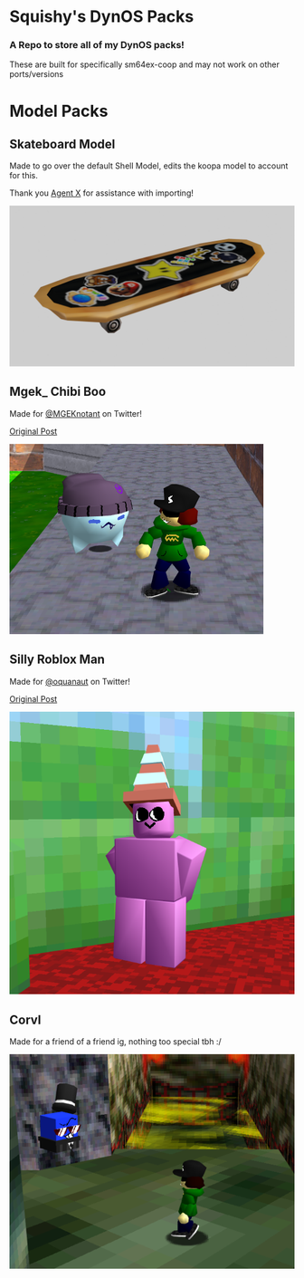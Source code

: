 # Squishy's DynOS Packs
### A Repo to store all of my DynOS packs!
These are built for specifically sm64ex-coop and may not work on other ports/versions

# Model Packs
## Skateboard Model
Made to go over the default Shell Model, edits the koopa model to account for this.

Thank you [Agent X](https://github.com/Agent-11) for assistance with importing!

 ![image](https://github.com/SQUISHY6094/squishys-dynos/blob/main/Skateboard/Skateboard_Render.png)

## Mgek_ Chibi Boo
Made for [@MGEKnotant](https://twitter.com/MGEKnotant) on Twitter!

[Original Post](https://x.com/6094Squishy/status/1698019484752375967?s=20)

 ![image](https://github.com/SQUISHY6094/squishys-dynos/blob/main/MGEK_%20Chibi%20Boo/wgat%20the%20fuck%20chibi%20real.png)

## Silly Roblox Man
Made for [@oquanaut](https://twitter.com/oquanaut) on Twitter!

[Original Post](https://x.com/6094Squishy/status/1698735161809195210?s=20)

 ![image](https://github.com/SQUISHY6094/squishys-dynos/blob/main/Oqua%20-%20Silly%20Roblox%20Man/there%20he%20is!!!.png)

## Corvl
Made for a friend of a friend ig, nothing too special tbh :/

![image](https://github.com/SQUISHY6094/squishys-dynos/blob/main/Corvl/thecube%20man%2064.png)
